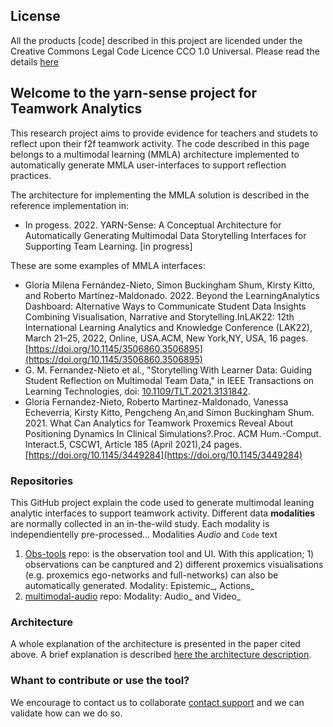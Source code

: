 ## License

All the products [code] described in this project are licended under the Creative Commons Legal Code Licence CCO 1.0 Universal. Please read the details [here](https://github.com/Teamwork-Analytics/yarn-sense/blob/main/LICENSE)

## Welcome to the yarn-sense project for Teamwork Analytics

This research project aims to provide evidence for teachers and studets to reflect upon their f2f teamwork activity. The code described in this page belongs to a multimodal learning (MMLA) architecture implemented to automatically generate MMLA user-interfaces to support reflection practices.

The architecture for implementing the MMLA solution is described in the reference implementation in:

- In progess. 2022. YARN-Sense: A Conceptual Architecture for Automatically Generating Multimodal Data Storytelling Interfaces for Supporting Team Learning. [in progress]

These are some examples of MMLA interfaces:

- Gloria Milena Fernández-Nieto, Simon Buckingham Shum, Kirsty Kitto, and Roberto Martínez-Maldonado. 2022. Beyond the LearningAnalytics Dashboard: Alternative Ways to Communicate Student Data Insights Combining Visualisation, Narrative and Storytelling.InLAK22: 12th International Learning Analytics and Knowledge Conference (LAK22), March 21–25, 2022, Online, USA.ACM, New York,NY, USA, 16 pages. [https://doi.org/10.1145/3506860.3506895](https://doi.org/10.1145/3506860.3506895)
- G. M. Fernandez-Nieto et al., "Storytelling With Learner Data: Guiding Student Reflection on Multimodal Team Data," in IEEE Transactions on Learning Technologies, doi: [10.1109/TLT.2021.3131842](10.1109/TLT.2021.3131842).
- Gloria Fernandez-Nieto, Roberto Martinez-Maldonado, Vanessa Echeverria, Kirsty Kitto, Pengcheng An,and Simon Buckingham Shum. 2021. What Can Analytics for Teamwork Proxemics Reveal About Positioning Dynamics In Clinical Simulations?.Proc. ACM Hum.-Comput. Interact.5, CSCW1, Article 185 (April 2021),24 pages. [https://doi.org/10.1145/3449284](https://doi.org/10.1145/3449284)

### Repositories

This GitHub project explain the code used to generate multimodal leaning analytic interfaces to support teamwork activity. Different data **modalities** are normally collected in an in-the-wild study. Each modality is independientelly pre-processed... Modalities _Audio_ and `Code` text

1. [Obs-tools](https://github.com/Teamwork-Analytics/obs-rules) repo: is the observation tool and UI. With this application; 1) observations can be canptured and 2) different proxemics visualisations (e.g. proxemics ego-networks and full-networks) can also be automatically generated. Modality: Epistemic_, Actions_
3. [multimodal-audio](https://github.com/Teamwork-Analytics/multimodal-audio) repo: Modality: Audio_ and Video_

### Architecture

A whole explanation of the architecture is presented in the paper cited above. A brief explanation is described [here the architecture description](architecture.md).


### Whant to contribute or use the tool?

We encourage to contact us to collaborate [contact support](https://support.github.com/contact) and we can validate how can we do so.
